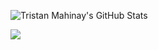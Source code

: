 ![Tristan Mahinay's GitHub Stats](https://github-readme-stats.vercel.app/api?username=rjtmahinay&show_icons=true&hide_border=true&hide_rank=true&title_color=blue&icon_color=blue&text_color=blue)

![](https://github-readme-stats.vercel.app/api/top-langs/?username=rjtmahinay)
